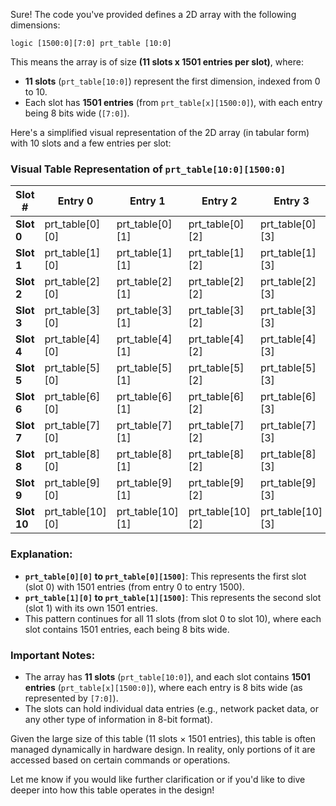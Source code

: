 Sure! The code you've provided defines a 2D array with the following dimensions:

```
logic [1500:0][7:0] prt_table [10:0]
```

This means the array is of size **(11 slots x 1501 entries per slot)**, where:
- **11 slots** (`prt_table[10:0]`) represent the first dimension, indexed from 0 to 10.
- Each slot has **1501 entries** (from `prt_table[x][1500:0]`), with each entry being 8 bits wide (`[7:0]`).

Here's a simplified visual representation of the 2D array (in tabular form) with 10 slots and a few entries per slot:

### **Visual Table Representation** of `prt_table[10:0][1500:0]`

| **Slot #** | **Entry 0** | **Entry 1** | **Entry 2** | **Entry 3** | **Entry 4** | **...** | **Entry 1500** |
|------------|-------------|-------------|-------------|-------------|-------------|---------|----------------|
| **Slot 0** | prt_table[0][0]  | prt_table[0][1]  | prt_table[0][2]  | prt_table[0][3]  | prt_table[0][4]  | ... | prt_table[0][1500] |
| **Slot 1** | prt_table[1][0]  | prt_table[1][1]  | prt_table[1][2]  | prt_table[1][3]  | prt_table[1][4]  | ... | prt_table[1][1500] |
| **Slot 2** | prt_table[2][0]  | prt_table[2][1]  | prt_table[2][2]  | prt_table[2][3]  | prt_table[2][4]  | ... | prt_table[2][1500] |
| **Slot 3** | prt_table[3][0]  | prt_table[3][1]  | prt_table[3][2]  | prt_table[3][3]  | prt_table[3][4]  | ... | prt_table[3][1500] |
| **Slot 4** | prt_table[4][0]  | prt_table[4][1]  | prt_table[4][2]  | prt_table[4][3]  | prt_table[4][4]  | ... | prt_table[4][1500] |
| **Slot 5** | prt_table[5][0]  | prt_table[5][1]  | prt_table[5][2]  | prt_table[5][3]  | prt_table[5][4]  | ... | prt_table[5][1500] |
| **Slot 6** | prt_table[6][0]  | prt_table[6][1]  | prt_table[6][2]  | prt_table[6][3]  | prt_table[6][4]  | ... | prt_table[6][1500] |
| **Slot 7** | prt_table[7][0]  | prt_table[7][1]  | prt_table[7][2]  | prt_table[7][3]  | prt_table[7][4]  | ... | prt_table[7][1500] |
| **Slot 8** | prt_table[8][0]  | prt_table[8][1]  | prt_table[8][2]  | prt_table[8][3]  | prt_table[8][4]  | ... | prt_table[8][1500] |
| **Slot 9** | prt_table[9][0]  | prt_table[9][1]  | prt_table[9][2]  | prt_table[9][3]  | prt_table[9][4]  | ... | prt_table[9][1500] |
| **Slot 10** | prt_table[10][0]  | prt_table[10][1]  | prt_table[10][2]  | prt_table[10][3]  | prt_table[10][4]  | ... | prt_table[10][1500] |

### **Explanation**:
- **`prt_table[0][0]` to `prt_table[0][1500]`**: This represents the first slot (slot 0) with 1501 entries (from entry 0 to entry 1500).
- **`prt_table[1][0]` to `prt_table[1][1500]`**: This represents the second slot (slot 1) with its own 1501 entries.
- This pattern continues for all 11 slots (from slot 0 to slot 10), where each slot contains 1501 entries, each being 8 bits wide.

### Important Notes:
- The array has **11 slots** (`prt_table[10:0]`), and each slot contains **1501 entries** (`prt_table[x][1500:0]`), where each entry is 8 bits wide (as represented by `[7:0]`).
- The slots can hold individual data entries (e.g., network packet data, or any other type of information in 8-bit format).

Given the large size of this table (11 slots × 1501 entries), this table is often managed dynamically in hardware design. In reality, only portions of it are accessed based on certain commands or operations.

Let me know if you would like further clarification or if you'd like to dive deeper into how this table operates in the design!